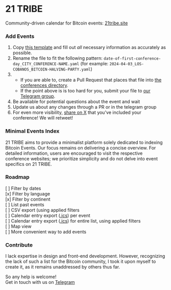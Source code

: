 # 21 TRIBE

Community-driven calendar for Bitcoin events: [21tribe.site](https://21tribe.site)

### Add Events
1. Copy [this template](https://github.com/gcomte/21tribe/blob/main/_data/CONFERENCE-TEMPLATE.yaml) and fill out *all* necessary information as accurately as possible.  
2. Rename the file to fit the following pattern: `date-of-first-conference-day_CITY_CONFERENCE-NAME.yaml` (for example: `2024-04-03_LOS-COBANOS_BITCOIN-HALVING-PARTY.yaml`)  
3.
    - If you are able to, create a Pull Request that places that file into [the conferences directory](https://github.com/gcomte/21tribe/tree/main/_data/conferences).  
    - If the point above is is too hard for you, submit your file to [our Telegram group](https://t.me/btctribe).
4. Be available for potential questions about the event and wait  
5. Update us about any changes through a PR or in the telegram group
6. For even more visibility, [share on X](https://twitter.com/intent/tweet?text=%5BCONFERENCE-NAME%5D%20is%20now%20on%20%40the21tribe%21%20%F0%9F%94%A5%F0%9F%9A%80%0A%0Ahttps%3A%2F%2F21tribe.site) that you've included your conference! We will retweet!

### Minimal Events Index

21 TRIBE aims to provide a minimalist platform solely dedicated to indexing Bitcoin Events. Our focus remains on delivering a concise overview. For detailed information, users are encouraged to visit the respective conference websites; we prioritize simplicity and do not delve into event specifics on 21 TRIBE.

### Roadmap

[ ] Filter by dates  
[x] Filter by language  
[x] Filter by continent  
[ ] List past events  
[ ] CSV export (using applied filters  
[ ] Calendar entry export ([.ics](https://icalendar.org/)) per event  
[ ] Calendar entry export ([.ics](https://icalendar.org/)) for entire list, using applied filters  
[ ] Map view  
[ ] More convenient way to add events  


### Contribute

I lack expertise in design and front-end development. However, recognizing the lack of such a list for the Bitcoin community, I took it upon myself to create it, as it remains unaddressed by others thus far.

So any help is welcome!  
Get in touch with us on [Telegram](https://t.me/btctribe)

